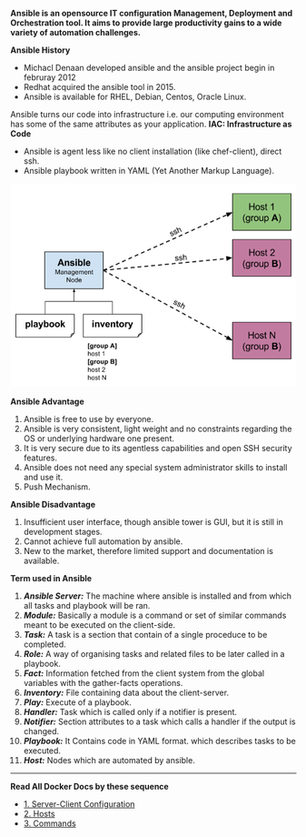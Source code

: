 **Ansible is an opensource IT configuration Management, Deployment and Orchestration tool. It aims to provide large productivity gains to a wide variety of automation challenges.**

**Ansible History**
- Michacl Denaan developed ansible and the ansible project begin in februray 2012
- Redhat acquired the ansible tool in 2015.
- Ansible is available for RHEL, Debian, Centos, Oracle Linux.

Ansible turns our code into infrastructure i.e. our computing environment has some of the same attributes as your application.
**IAC: Infrastructure as Code**

- Ansible is agent less like no client installation (like chef-client), direct ssh.
- Ansible playbook written in YAML (Yet Another Markup Language).

![Alt-text](https://github.com/herrry107/ansible/blob/main/images/ansible-architecture.png)

**Ansible Advantage**
1) Ansible is free to use by everyone.
2) Ansible is very consistent, light weight and no constraints regarding the OS or underlying hardware one present.
3) It is very secure due to its agentless capabilities and open SSH security features.
4) Ansible does not need any special system administrator skills to install and use it.
5) Push Mechanism.

**Ansible Disadvantage**
1) Insufficient user interface, though ansible tower is GUI, but it is still in development stages.
2) Cannot achieve full automation by ansible.
3) New to the market, therefore limited support and documentation is available.

**Term used in Ansible**
1) ***Ansible Server:*** The machine where ansible is installed and from which all tasks and playbook will be ran.
2) ***Module:*** Basically a module is a command or set of similar commands meant to be executed on the client-side.
3) ***Task:*** A task is a section that contain of a single proceduce to be completed.
4) ***Role:*** A way of organising tasks and related files to be later called in a playbook.
5) ***Fact:*** Information fetched from the client system from the global variables with the gather-facts operations.
6) ***Inventory:*** File containing data about the client-server.
7) ***Play:*** Execute of a playbook.
8) ***Handler:*** Task which is called only if a notifier is present.
9) ***Notifier:*** Section attributes to a task which calls a handler if the output is changed.
10) ***Playbook:*** It Contains code in YAML format. which describes tasks to be executed.
11) ***Host:*** Nodes which are automated by ansible.

-------------------------------------------------------------------------------------------------------

**Read All Docker Docs by these sequence**

- [1. Server-Client Configuration](https://github.com/herrry107/ansible/tree/main/Server-Client-Configuration)
- [2. Hosts](https://github.com/herrry107/ansible/tree/main/hosts)
- [3. Commands](https://github.com/herrry107/ansible/tree/main/Commands)
